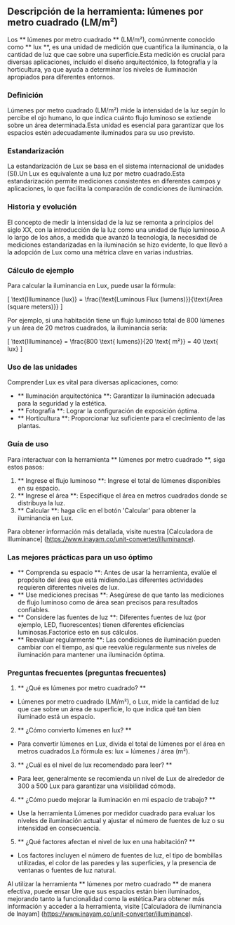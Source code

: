 ## Descripción de la herramienta: lúmenes por metro cuadrado (LM/m²)

Los ** lúmenes por metro cuadrado ** (LM/m²), comúnmente conocido como ** lux **, es una unidad de medición que cuantifica la iluminancia, o la cantidad de luz que cae sobre una superficie.Esta medición es crucial para diversas aplicaciones, incluido el diseño arquitectónico, la fotografía y la horticultura, ya que ayuda a determinar los niveles de iluminación apropiados para diferentes entornos.

### Definición
Lúmenes por metro cuadrado (LM/m²) mide la intensidad de la luz según lo percibe el ojo humano, lo que indica cuánto flujo luminoso se extiende sobre un área determinada.Esta unidad es esencial para garantizar que los espacios estén adecuadamente iluminados para su uso previsto.

### Estandarización
La estandarización de Lux se basa en el sistema internacional de unidades (SI).Un Lux es equivalente a una luz por metro cuadrado.Esta estandarización permite mediciones consistentes en diferentes campos y aplicaciones, lo que facilita la comparación de condiciones de iluminación.

### Historia y evolución
El concepto de medir la intensidad de la luz se remonta a principios del siglo XX, con la introducción de la luz como una unidad de flujo luminoso.A lo largo de los años, a medida que avanzó la tecnología, la necesidad de mediciones estandarizadas en la iluminación se hizo evidente, lo que llevó a la adopción de Lux como una métrica clave en varias industrias.

### Cálculo de ejemplo
Para calcular la iluminancia en Lux, puede usar la fórmula:

\[ \text{Illuminance (lux)} = \frac{\text{Luminous Flux (lumens)}}{\text{Area (square meters)}} \]

Por ejemplo, si una habitación tiene un flujo luminoso total de 800 lúmenes y un área de 20 metros cuadrados, la iluminancia sería:

\[ \text{Illuminance} = \frac{800 \text{ lumens}}{20 \text{ m²}} = 40 \text{ lux} \]

### Uso de las unidades
Comprender Lux es vital para diversas aplicaciones, como:
- ** Iluminación arquitectónica **: Garantizar la iluminación adecuada para la seguridad y la estética.
- ** Fotografía **: Lograr la configuración de exposición óptima.
- ** Horticultura **: Proporcionar luz suficiente para el crecimiento de las plantas.

### Guía de uso
Para interactuar con la herramienta ** lúmenes por metro cuadrado **, siga estos pasos:
1. ** Ingrese el flujo luminoso **: Ingrese el total de lúmenes disponibles en su espacio.
2. ** Ingrese el área **: Especifique el área en metros cuadrados donde se distribuya la luz.
3. ** Calcular **: haga clic en el botón 'Calcular' para obtener la iluminancia en Lux.

Para obtener información más detallada, visite nuestra [Calculadora de Illuminance] (https://www.inayam.co/unit-converter/illuminance).

### Las mejores prácticas para un uso óptimo
- ** Comprenda su espacio **: Antes de usar la herramienta, evalúe el propósito del área que está midiendo.Las diferentes actividades requieren diferentes niveles de lux.
- ** Use mediciones precisas **: Asegúrese de que tanto las mediciones de flujo luminoso como de área sean precisos para resultados confiables.
- ** Considere las fuentes de luz **: Diferentes fuentes de luz (por ejemplo, LED, fluorescentes) tienen diferentes eficiencias luminosas.Factorice esto en sus cálculos.
- ** Reevaluar regularmente **: Las condiciones de iluminación pueden cambiar con el tiempo, así que reevalúe regularmente sus niveles de iluminación para mantener una iluminación óptima.

### Preguntas frecuentes (preguntas frecuentes)

1. ** ¿Qué es lúmenes por metro cuadrado? **
- Lúmenes por metro cuadrado (LM/m²), o Lux, mide la cantidad de luz que cae sobre un área de superficie, lo que indica qué tan bien iluminado está un espacio.

2. ** ¿Cómo convierto lúmenes en lux? **
- Para convertir lúmenes en Lux, divida el total de lúmenes por el área en metros cuadrados.La fórmula es: lux = lúmenes / área (m²).

3. ** ¿Cuál es el nivel de lux recomendado para leer? **
- Para leer, generalmente se recomienda un nivel de Lux de alrededor de 300 a 500 Lux para garantizar una visibilidad cómoda.

4. ** ¿Cómo puedo mejorar la iluminación en mi espacio de trabajo? **
- Use la herramienta Lúmenes por medidor cuadrado para evaluar los niveles de iluminación actual y ajustar el número de fuentes de luz o su intensidad en consecuencia.

5. ** ¿Qué factores afectan el nivel de lux en una habitación? **
- Los factores incluyen el número de fuentes de luz, el tipo de bombillas utilizadas, el color de las paredes y las superficies, y la presencia de ventanas o fuentes de luz natural.

Al utilizar la herramienta ** lúmenes por metro cuadrado ** de manera efectiva, puede ensar Ure que sus espacios están bien iluminados, mejorando tanto la funcionalidad como la estética.Para obtener más información y acceder a la herramienta, visite [Calculadora de iluminancia de Inayam] (https://www.inayam.co/unit-converter/illuminance).